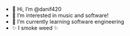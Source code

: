 - 👋 Hi, I’m @danif420
- 👀 I’m interested in music and software!
- 🌱 I’m currently learning software engineering
- ✨ I smoke weed ✨

<!---
danif420/danif420 is a ✨ special ✨ repository because its `README.md` (this file) appears on your GitHub profile.
You can click the Preview link to take a look at your changes.
--->
